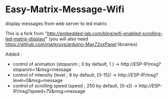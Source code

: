 # Easy-Matrix-Message-Wifi
display messages from web server to led matrix

This is a fork from "http://embedded-lab.com/blog/wifi-enabled-scrolling-led-matrix-display/"
(you will also need https://github.com/markruys/arduino-Max72xxPanel librairies)

Added : 
- control of animation (stopanim ; 0 by default, 1 )
	-> http://ESP-IP/msg?stopanim=1&msg=message 
- control of intensity (level ; 8 by default, [0-15])
	-> http://ESP-IP/msg?level=0&msg=message
- control of scrolling speed (speed ; 250 by default, [0-x])
	-> http://ESP-IP/msg?speed=75&msg=message
	